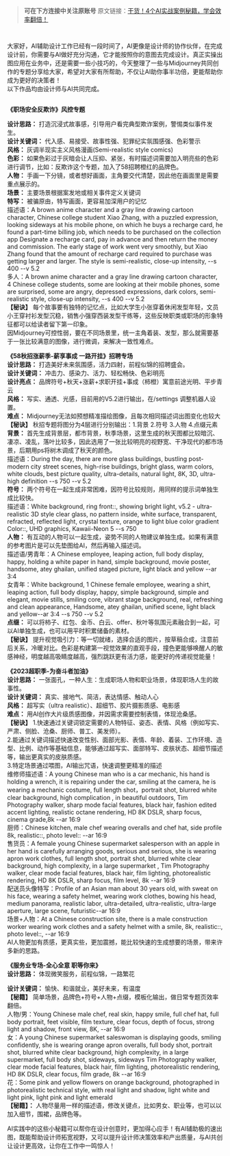 <blockquote>
<p><strong>可在下方连接中关注原账号</strong> 
原文链接：<a href="https://mp.weixin.qq.com/s/StFgw7c6rTd-4EJaJy5ZQQ">干货！4个AI实战案例秘籍，学会效率翻倍！</a></p>
</blockquote>
<p><img src="https://cdn.nlark.com/yuque/0/2023/png/275935/1694846588529-505afbe5-e10f-46ff-bd06-6a1f71f186b1.png#averageHue=%235da7e3&amp;clientId=ucb16feb6-a7ea-4&amp;from=paste&amp;id=u22e81957&amp;originHeight=1480&amp;originWidth=1080&amp;originalType=url&amp;ratio=2&amp;rotation=0&amp;showTitle=false&amp;status=done&amp;style=none&amp;taskId=ub2d702ba-cd6b-409c-9178-ad78beb9a5d&amp;title=" alt=""></p>
<p><img src="https://cdn.nlark.com/yuque/0/2023/png/275935/1694846588587-5af26ab2-177b-4846-b10a-1dbf5f74fae7.png#averageHue=%23151104&amp;clientId=ucb16feb6-a7ea-4&amp;from=paste&amp;id=ue93d8f4c&amp;originHeight=52&amp;originWidth=1080&amp;originalType=url&amp;ratio=2&amp;rotation=0&amp;showTitle=false&amp;status=done&amp;style=none&amp;taskId=u334d59a3-7980-4eba-802f-7446deb0f0f&amp;title=" alt=""></p>
<p>大家好，AI辅助设计工作已经有一段时间了，AI更像是设计师的协作伙伴，在完成设计前，你需要与AI做好充分沟通，它才能按照你的意图去完成设计。真正实操出图应用在业务中，还是需要一些小技巧的，今天整理了一些与Midjourney共同创作的专题分享给大家，希望对大家有所帮助，不仅让AI助你事半功倍，更能帮助你成为更好的决策者！<br>以下作品均由设计师与AI共同完成。</p>
<p><img src="https://cdn.nlark.com/yuque/0/2023/png/275935/1694846588580-23f9cc9e-4983-4579-807c-4b2fd9addea7.png#averageHue=%234e4e4e&amp;clientId=ucb16feb6-a7ea-4&amp;from=paste&amp;id=u7a4f4c2f&amp;originHeight=173&amp;originWidth=642&amp;originalType=url&amp;ratio=2&amp;rotation=0&amp;showTitle=false&amp;status=done&amp;style=none&amp;taskId=u34c6e507-38c3-41b7-a6df-4933b76791c&amp;title=" alt=""></p>
<p><strong>《职场安全反欺诈》风控专题</strong> </p>
<p><img src="https://cdn.nlark.com/yuque/0/2023/png/275935/1694846588582-05d4d7a5-a56f-48bd-b876-6a3ce975f38a.png#averageHue=%239a8d87&amp;clientId=ucb16feb6-a7ea-4&amp;from=paste&amp;id=u5fa9f310&amp;originHeight=648&amp;originWidth=1080&amp;originalType=url&amp;ratio=2&amp;rotation=0&amp;showTitle=false&amp;status=done&amp;style=none&amp;taskId=u1ecd39f6-95b2-4068-9868-d2aa51d1515&amp;title=" alt=""><br><img src="https://cdn.nlark.com/yuque/0/2023/png/275935/1694846588604-d5b9a3a6-5bbc-4e2a-8148-c42c4ce0c228.png#averageHue=%23cfbfb6&amp;clientId=ucb16feb6-a7ea-4&amp;from=paste&amp;id=u2be2f814&amp;originHeight=648&amp;originWidth=1080&amp;originalType=url&amp;ratio=2&amp;rotation=0&amp;showTitle=false&amp;status=done&amp;style=none&amp;taskId=u523a262a-664e-47ac-b566-813cc9d7121&amp;title=" alt=""><br><strong>设计思路：</strong> 打造沉浸式故事感，引导用户看完典型欺诈案例，警惕类似事件发生。<br><strong>设计关键词：</strong> 代入感、易接受、故事性强、犯罪纪实氛围感强、色彩警示<br><img src="https://cdn.nlark.com/yuque/0/2023/png/275935/1694846588963-bbb62e82-b7e3-4be3-a2da-fd3befb35ffa.png#averageHue=%23f0f0f0&amp;clientId=ucb16feb6-a7ea-4&amp;from=paste&amp;id=u0b93dfd1&amp;originHeight=327&amp;originWidth=1080&amp;originalType=url&amp;ratio=2&amp;rotation=0&amp;showTitle=false&amp;status=done&amp;style=none&amp;taskId=u1b3a494b-9068-4416-818f-8abaaa0a8a4&amp;title=" alt=""><br><strong>风格：</strong> 灰调半现实主义风格漫画(Semi-realistic style comics)<br><strong>色彩：</strong> 如果色彩过于灰暗会让人压抑、紧张，有时描述词需要加入明亮些的色彩进行调节，比如：反欺诈这个专题，加入了58招聘橙红的品牌色。<br><strong>人物：</strong> 手画一下分镜，或者想好画面，主角要交代清楚，因此他在画面里是需要重点展示的。<br><strong>场景：</strong> 主要场景根据案发地或相关事件定义关键词<br><strong>特写：</strong> 被骗原由，特写画面，更容易加深用户的记忆<br>描述语：A brown anime character and a gray line drawing cartoon character, Chinese college student Xiao Zhang, with a puzzled expression, looking sideways at his mobile phone, on which he buys a recharge card, he found a part-time billing job, which needs to be purchased on the collection app Designate a recharge card, pay in advance and then return the money and commission. The early stage of work went very smoothly, but Xiao Zhang found that the amount of recharge card required to purchase was getting larger and larger. The style is semi-realistic, close-up intensity, --s 400 --v 5.2<br>多人：A brown anime character and a gray line drawing cartoon character, 4 Chinese college students, some are looking at their mobile phones, some are surprised, some are angry, depressed expressions, dark colors, semi-realistic style, close-up intensity, --s 400 --v 5.2<br><img src="https://cdn.nlark.com/yuque/0/2023/png/275935/1694846588898-3c359cdf-bbad-4928-ae3d-8f2941aa06e5.png#averageHue=%237c5639&amp;clientId=ucb16feb6-a7ea-4&amp;from=paste&amp;id=uc77e447e&amp;originHeight=384&amp;originWidth=1080&amp;originalType=url&amp;ratio=2&amp;rotation=0&amp;showTitle=false&amp;status=done&amp;style=none&amp;taskId=ub47d101a-070f-4a36-a380-59c85e8e845&amp;title=" alt=""><br><strong>【秘诀】</strong> 每个故事要有独特的记忆点，比如大学生小张穿着休闲发型年轻，文员小王穿衬衫发型沉稳，销售小强穿西装发型干练等，这些反映职类或职场的形象特征都可以给读者留下第一印象。<br>因Midjourney可控性弱，要在不同场景里，统一主角着装、发型，那么就需要基于一张比较满意的图像，进行微调，来解决一致性难点。<br><img src="https://cdn.nlark.com/yuque/0/2023/png/275935/1694846588956-dbf2fff4-5a08-4225-9024-826ba0225cc6.png#averageHue=%23977a60&amp;clientId=ucb16feb6-a7ea-4&amp;from=paste&amp;id=uf944e323&amp;originHeight=729&amp;originWidth=1080&amp;originalType=url&amp;ratio=2&amp;rotation=0&amp;showTitle=false&amp;status=done&amp;style=none&amp;taskId=u96e173e8-ee8f-4d00-b82f-a25b675ff48&amp;title=" alt=""></p>
<p><img src="https://cdn.nlark.com/yuque/0/2023/png/275935/1694846589170-03d157e8-bea4-4ce8-805c-c6b8e83af261.png#averageHue=%234d4b45&amp;clientId=ucb16feb6-a7ea-4&amp;from=paste&amp;id=uf2966587&amp;originHeight=172&amp;originWidth=642&amp;originalType=url&amp;ratio=2&amp;rotation=0&amp;showTitle=false&amp;status=done&amp;style=none&amp;taskId=ud121f907-ed57-4553-b1ca-d89fb21d760&amp;title=" alt=""><br><strong>《58秋招涨薪季-薪享事成 一路开挂》招聘专场</strong> <br><img src="https://cdn.nlark.com/yuque/0/2023/png/275935/1694846589194-6be0e7c3-7126-4174-9301-ee8b74920fd4.png#averageHue=%234fbedc&amp;clientId=ucb16feb6-a7ea-4&amp;from=paste&amp;id=u75e96d4a&amp;originHeight=965&amp;originWidth=1080&amp;originalType=url&amp;ratio=2&amp;rotation=0&amp;showTitle=false&amp;status=done&amp;style=none&amp;taskId=u5e73df95-fe21-49b5-8999-68d8c2b8921&amp;title=" alt=""><br><strong>设计思路：</strong> 打造美好未来氛围感，活力四射，前程似锦的招聘盛会。<br><strong>设计关键词：</strong> 冲击力、感染力、活力、轻松畅快、色彩明亮<br><strong>设计亮点：</strong> 品牌符号+秋天+涨薪+求职开挂+事成（柿橙）寓意前途光明、平步青云<br><img src="https://cdn.nlark.com/yuque/0/2023/png/275935/1694846589409-9c76f4db-2e3c-46fb-a338-7ce7cd1c86c7.png#averageHue=%23fffc9b&amp;clientId=ucb16feb6-a7ea-4&amp;from=paste&amp;id=u903a4922&amp;originHeight=708&amp;originWidth=1080&amp;originalType=url&amp;ratio=2&amp;rotation=0&amp;showTitle=false&amp;status=done&amp;style=none&amp;taskId=u119bb9a4-c52e-4c68-af0e-6d55f6ccdff&amp;title=" alt=""><br><strong>风格：</strong> 写实、通透、光感，目前用的V5.2进行输出，在/settings 调整机器人设置。<br><img src="https://cdn.nlark.com/yuque/0/2023/png/275935/1694846589455-f702c688-c362-4b68-9610-260e2406460c.png#averageHue=%23188950&amp;clientId=ucb16feb6-a7ea-4&amp;from=paste&amp;id=u3b7df7eb&amp;originHeight=525&amp;originWidth=1080&amp;originalType=url&amp;ratio=2&amp;rotation=0&amp;showTitle=false&amp;status=done&amp;style=none&amp;taskId=u9e437593-8b0d-4e3b-af1a-6d95b984e52&amp;title=" alt=""><br><strong>难点：</strong> Midjourney无法如预想精准描绘图像，且每次相同描述词出图变化也较大<br><strong>【秘诀】</strong>  秋招专题将图分为4层进行分别输出：1.背景 2.符号 3.人物 4.点缀元素<br><strong>背景：</strong> 首先生成背景层，都市背景，秋季场景，这里生成的秋天图都比较暗沉、凄凉、凌乱，落叶比较多，因此选用了一张比较明亮的视野宽、干净现代的都市场景，后期用ps将树木调成了秋天的颜色。<br>描述语：During the day, there are more glass buildings, bustling post-modern city street scenes, high-rise buildings, bright glass, warm colors, white clouds, best picture quality, ultra-details, natural light, 8K, 3D, ultra-high definition --s 750 --v 5.2<br><img src="https://cdn.nlark.com/yuque/0/2023/png/275935/1694846589502-3ec7c8ad-2557-480f-ab7c-ae401a09033a.png#averageHue=%2384704f&amp;clientId=ucb16feb6-a7ea-4&amp;from=paste&amp;id=uda72cff1&amp;originHeight=1367&amp;originWidth=1080&amp;originalType=url&amp;ratio=2&amp;rotation=0&amp;showTitle=false&amp;status=done&amp;style=none&amp;taskId=u5dfcb8d3-dce7-4da6-86a9-3085ef32e38&amp;title=" alt=""><br><strong>符号：</strong> 两个符号在一起生成非常困难，因符号比较规则，用同样的提示词单独生成比较快。<br><img src="https://cdn.nlark.com/yuque/0/2023/png/275935/1694846589551-28e1a42e-4b74-4278-91b0-0a158b3dff81.png#averageHue=%23258652&amp;clientId=ucb16feb6-a7ea-4&amp;from=paste&amp;id=u0a59ebec&amp;originHeight=1367&amp;originWidth=1080&amp;originalType=url&amp;ratio=2&amp;rotation=0&amp;showTitle=false&amp;status=done&amp;style=none&amp;taskId=u7cc4e2d1-51e5-4ce0-bd11-3a1de362153&amp;title=" alt=""><br>描述语：White background, ring front::, showing bright light, v5.2 - ultra-realistic 3D style clear glass, no pattern inside, white surface, transparent, refracted, reflected light, crystal texture, orange to light blue color gradient Color::, UHD graphics, Kawaii-Neon 5 --s 750<br><strong>人物：</strong> 有互动的人物可以一起生成，姿势不同的人物建议单独生成。如果有满意的参考图片是可以先垫图给AI，然后再输入描述词。<br>描述语/男青年：A Chinese employee, leaping action, full body display, happy, holding a white paper in hand, simple background, movie poster, handsome, atey ghailan, unified staged picture, light black and yellow --ar 3:4<br>女青年：White background, 1 Chinese female employee, wearing a shirt, leaping action, full body display, happy, simple background,  simple and elegant, movie stills, smiling core, vibrant stage background, real, refreshing and clean appearance, Handsome, atey ghailan, unified scene, light black and yellow--ar 3:4 --s 750 --v 5.2<br><img src="https://cdn.nlark.com/yuque/0/2023/png/275935/1694846589835-20b2ca3e-6b4f-48d2-8120-d87d0ac76178.png#averageHue=%236e562f&amp;clientId=ucb16feb6-a7ea-4&amp;from=paste&amp;id=u97363bb4&amp;originHeight=2159&amp;originWidth=1080&amp;originalType=url&amp;ratio=2&amp;rotation=0&amp;showTitle=false&amp;status=done&amp;style=none&amp;taskId=uc0ca51cb-bb79-4340-bf78-97ee7d1f511&amp;title=" alt=""><br><strong>点缀：</strong> 可以将柿子、红包、金币、白云、offer、秋叶等氛围元素融合到一起，可以AI单独生成，也可以用平时积累储备的素材。<br><strong>【秘诀】</strong>  提升视觉吸引力：等一切就绪，选择合适的图片，按草稿合成，注意前后关系，冷暖对比。色彩是构建第一视觉效果的直观手段，撞色更能够唤醒人的敏感神经，明度越高吸睛度越高，强烈跳跃更有活力感，能更好的传递视觉能量！<br><img src="https://cdn.nlark.com/yuque/0/2023/png/275935/1694846589936-35ef352a-b64d-4afe-93d0-edb8966448fd.png#averageHue=%23b8b37e&amp;clientId=ucb16feb6-a7ea-4&amp;from=paste&amp;id=u59352f49&amp;originHeight=848&amp;originWidth=1080&amp;originalType=url&amp;ratio=2&amp;rotation=0&amp;showTitle=false&amp;status=done&amp;style=none&amp;taskId=u7dec5eb7-bad2-4932-8736-9d98ce31443&amp;title=" alt=""></p>
<p><img src="https://cdn.nlark.com/yuque/0/2023/png/275935/1694846589849-876421ae-3401-4f37-b1d3-0af83ba0b848.png#averageHue=%2352473b&amp;clientId=ucb16feb6-a7ea-4&amp;from=paste&amp;id=uf128dc95&amp;originHeight=174&amp;originWidth=641&amp;originalType=url&amp;ratio=2&amp;rotation=0&amp;showTitle=false&amp;status=done&amp;style=none&amp;taskId=u8532fc1e-5193-4034-a203-a03b14c96f9&amp;title=" alt=""><br><strong>《2023超职季-为奋斗者加油》</strong> <br><img src="https://cdn.nlark.com/yuque/0/2023/png/275935/1694846590300-ce11e39f-be01-496d-ac3b-8217a5fa4f49.png#averageHue=%23a9c9d2&amp;clientId=ucb16feb6-a7ea-4&amp;from=paste&amp;id=u74061be5&amp;originHeight=611&amp;originWidth=1080&amp;originalType=url&amp;ratio=2&amp;rotation=0&amp;showTitle=false&amp;status=done&amp;style=none&amp;taskId=ue881962e-ef01-4a53-a062-6b4531e1bd0&amp;title=" alt=""><br><strong>设计思路：</strong> 一张面孔，一种人生：生成职场人物和职业场景，体现职场人生的故事性。<br><strong>设计关键词：</strong> 真实、接地气、简洁，表达情感、触动人心<br><strong>风格：</strong> 超写实（ultra realistic）、超细节、胶片摄影质感、电影感<br><img src="https://cdn.nlark.com/yuque/0/2023/png/275935/1694846590310-a52557e0-b076-468f-8728-fb43846b4ba5.png#averageHue=%23dfcfc3&amp;clientId=ucb16feb6-a7ea-4&amp;from=paste&amp;id=u4a9e67c7&amp;originHeight=667&amp;originWidth=1080&amp;originalType=url&amp;ratio=2&amp;rotation=0&amp;showTitle=false&amp;status=done&amp;style=none&amp;taskId=ue1b28423-2969-4da1-a29d-bde8874682e&amp;title=" alt=""><br><strong>难点：</strong> 用AI创作大片级质感图像，并因需求需要控制表情，体现沧桑感。<br><img src="https://cdn.nlark.com/yuque/0/2023/png/275935/1694846590268-b8708a9d-b544-4604-af6c-eb07e95fa07d.png#averageHue=%23abb2b1&amp;clientId=ucb16feb6-a7ea-4&amp;from=paste&amp;id=u693dcc1d&amp;originHeight=621&amp;originWidth=1080&amp;originalType=url&amp;ratio=2&amp;rotation=0&amp;showTitle=false&amp;status=done&amp;style=none&amp;taskId=ua0871147-d381-41d8-abbd-86cb9114492&amp;title=" alt=""><br><strong>【秘诀】</strong> 1.快速通过关键词锁定需要的人物特征、姿态、表情、风格（例如写实、严肃、侧脸、沧桑、厨师、普工、美发师）。<br>2.能通过关键词描述快速改变性别、面部光影、表情、年龄、着装、工作环境、造型、比例、动作等基础信息，能够通过超写实、面部特写、皮肤状态、超细节描述等，输出更真实的皮肤质感。<br>3.特定场景通过喂图，AI输出咒语，快速调整更精准的描述<br>维修师描述语：A young Chinese man who is a car mechanic, his hand is holding a wrench, it is repairing under the car, smiling at the camera, he is wearing a mechanic costume, full length shot，portrait shot, blurred white clear background, high complication , in beautiful outdoors, Tim Photography walker, sharp mode facial features, black hair, fashion edited accent lighting, realistic octane rendering, HD 8K DSLR, sharp focus, cinema grade,8k --ar 16:9<br>厨师：Chinese kitchen, male chef wearing overalls and chef hat, side profile 8k, realistic::, photo level:: --ar 16:9<br>售货员：A female young Chinese supermarket salesperson with an apple in her hand is carefully arranging goods, serious and serious, she is wearing apron work clothes, full length shot, portrait shot, blurred white clear background, high complexity, in a large supermarket , Tim Photography walker, clear mode facial features, black hair, film lighting, photorealistic rendering, HD 8K DSLR, sharp focus, film level, 8k --ar 16:9<br>配送员头像特写：Profile of an Asian man about 30 years old, with sweat on his face, wearing a safety helmet, wearing work clothes, bowing his head, medium panorama, realistic labor, ultra-detailed, ultra-realistic, ultra-large aperture, large scene, futuristic--ar 16:9<br>场景+人物：At a Chinese construction site, there is a male construction worker wearing work clothes and a safety helmet with a smile, 8k, realistic::, photo level::, --ar 16:9<br>AI人物更加有质感，更真实些，更加震撼，能比较快速的生成想要的场景，带来许多新的思路。<br><img src="https://cdn.nlark.com/yuque/0/2023/png/275935/1694846590572-0d6a67d2-7dc3-44a4-bf25-a394c63af98e.png#averageHue=%23d7d5ce&amp;clientId=ucb16feb6-a7ea-4&amp;from=paste&amp;id=u54bf7c08&amp;originHeight=608&amp;originWidth=1080&amp;originalType=url&amp;ratio=2&amp;rotation=0&amp;showTitle=false&amp;status=done&amp;style=none&amp;taskId=u8266c197-8b38-4142-90ae-2032a940949&amp;title=" alt=""></p>
<p><img src="https://cdn.nlark.com/yuque/0/2023/png/275935/1694846590609-524b4d4f-bedb-492a-9e9e-fe9295d3ff2e.png#averageHue=%23484741&amp;clientId=ucb16feb6-a7ea-4&amp;from=paste&amp;id=u581be033&amp;originHeight=182&amp;originWidth=642&amp;originalType=url&amp;ratio=2&amp;rotation=0&amp;showTitle=false&amp;status=done&amp;style=none&amp;taskId=uc613c1da-fb37-46e3-9a8c-a0edeac8b14&amp;title=" alt=""><br><strong>《服务业专场-全心全意 职等你来》</strong> <br><img src="https://cdn.nlark.com/yuque/0/2023/png/275935/1694846590848-7af7f5ac-71bb-4a56-940f-36344ab6a9f3.png#averageHue=%23f48157&amp;clientId=ucb16feb6-a7ea-4&amp;from=paste&amp;id=u10a30e4f&amp;originHeight=840&amp;originWidth=1080&amp;originalType=url&amp;ratio=2&amp;rotation=0&amp;showTitle=false&amp;status=done&amp;style=none&amp;taskId=u728552b7-a997-430c-b7f2-ac50db572c0&amp;title=" alt=""><br><strong>设计思路：</strong> 体现微笑服务，前程似锦，一路繁花</p>
<p><strong>设计关键词：</strong> 愉快、和谐就业，美好未来，有温度<br><strong>【秘籍】</strong> 简单场景，品牌色+符号+人物+点缀，模板化输出，做日常专题页效率翻倍。<br>人物/男：Young Chinese male chef, real skin, happy smile, full chef hat, full body portrait, feet visible, film texture, clear focus, depth of focus, strong light and shadow, front view, 8K, --ar 16:9<br>女：A young Chinese supermarket saleswoman is displaying goods, smiling confidently, she is wearing orange apron overalls, full body shot, portrait shot, blurred white clear background, high complexity, in a large supermarket, full body shot, sideways, sideways Tim Photography walker, clear mode facial features, black hair, film lighting, photorealistic rendering, HD 8K DSLR, clear focus, film grade, 8k --ar 16:9<br>花：Some pink and yellow flowers on orange background, photographed in photorealistic technical style, with real light and shadow, light white and light pink, light pink and light emerald<br><strong>【秘籍】：</strong> 人物尽量用一样的描述语，修改关键点，比如男女、职业等，也可以以加入细节，围裙，品牌色等。</p>
<p><img src="https://cdn.nlark.com/yuque/0/2023/png/275935/1694846590779-8a7e589c-41b4-4c2c-8806-30f9c7e4bdea.png#averageHue=%23413e34&amp;clientId=ucb16feb6-a7ea-4&amp;from=paste&amp;id=u5798f922&amp;originHeight=182&amp;originWidth=642&amp;originalType=url&amp;ratio=2&amp;rotation=0&amp;showTitle=false&amp;status=done&amp;style=none&amp;taskId=u55f75259-72c9-4dae-ae80-fc677737fad&amp;title=" alt=""><br>AI实践中的这些小秘籍可以帮你在设计创意时，更加得心应手！有AI辅助极的速出图，既能帮助设计师拓宽视野，又可以提升设计师决策效率和产出质量，与AI共创让设计更高效，让你在工作中一鸣惊人！<br><img src="https://cdn.nlark.com/yuque/0/2023/png/275935/1694846590959-8f386f8e-46ae-4fcc-96ef-6bd12b90b486.png#averageHue=%230c0a0a&amp;clientId=ucb16feb6-a7ea-4&amp;from=paste&amp;id=u7334d6ee&amp;originHeight=824&amp;originWidth=1080&amp;originalType=url&amp;ratio=2&amp;rotation=0&amp;showTitle=false&amp;status=done&amp;style=none&amp;taskId=u10bbeaa2-6495-4923-95f8-c0a079f1913&amp;title=" alt=""></p>
